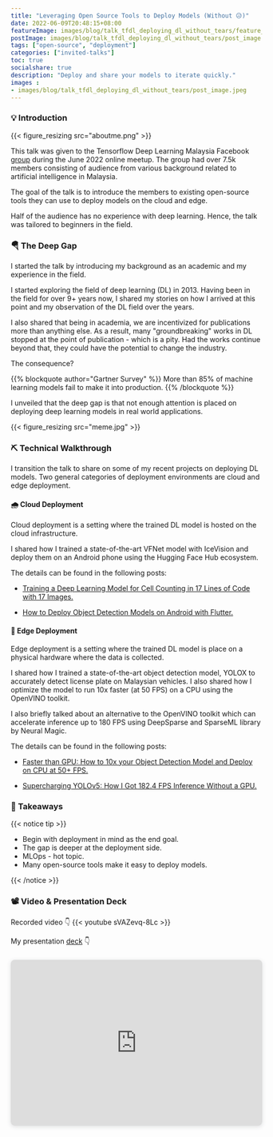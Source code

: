 ```yaml
---
title: "Leveraging Open Source Tools to Deploy Models (Without 😥)"
date: 2022-06-09T20:48:15+08:00
featureImage: images/blog/talk_tfdl_deploying_dl_without_tears/feature_image.gif
postImage: images/blog/talk_tfdl_deploying_dl_without_tears/post_image.png
tags: ["open-source", "deployment"]
categories: ["invited-talks"]
toc: true
socialshare: true
description: "Deploy and share your models to iterate quickly."
images : 
- images/blog/talk_tfdl_deploying_dl_without_tears/post_image.jpeg
---
```


### 💡 Introduction

{{< figure_resizing src="aboutme.png" >}}


This talk was given to the Tensorflow Deep Learning Malaysia Facebook [group](https://www.facebook.com/groups/TensorFlowMY/) during the June 2022 online meetup.
The group had over 7.5k members consisting of audience from various background related to artificial intelligence in Malaysia.

The goal of the talk is to introduce the members to existing open-source tools they can use to deploy models on the cloud and edge.

Half of the audience has no experience with deep learning. 
Hence, the talk was tailored to beginners in the field.

### 🪂 The Deep Gap
I started the talk by introducing my background as an academic and my experience in the field.

I started exploring the field of deep learning (DL) in 2013.
Having been in the field for over 9+ years now, I shared my stories on how I arrived at this point and my observation of the DL field over the years.

I also shared that being in academia, we are incentivized for publications more than anything else.
As a result, many "groundbreaking" works in DL stopped at the point of publication - which is a pity.
Had the works continue beyond that, they could have the potential to change the industry.

The consequence?

{{% blockquote author="Gartner Survey" %}}
More than 85% of machine learning models fail to make it into production.
{{% /blockquote %}}

I unveiled that the deep gap is that not enough attention is placed on deploying deep learning models in real world applications.

{{< figure_resizing src="meme.jpg" >}}


### ⛏ Technical Walkthrough
I transition the talk to share on some of my recent projects on deploying DL models.
Two general categories of deployment environments are cloud and edge deployment.

#### 🌧 Cloud Deployment
Cloud deployment is a setting where the trained DL model is hosted on the cloud infrastructure.

I shared how I trained a state-of-the-art VFNet model with IceVision and deploy them on an Android phone using the Hugging Face Hub ecosystem.

The details can be found in the following posts:

+ [Training a Deep Learning Model for Cell Counting in 17 Lines of Code with 17 Images.](https://dicksonneoh.com/portfolio/training_dl_model_for_cell_counting/)

+ [How to Deploy Object Detection Models on Android with Flutter.](https://dicksonneoh.com/portfolio/how_to_deploy_od_models_on_android_with_flutter/)

#### 📱 Edge Deployment
Edge deployment is a setting where the trained DL model is place on a physical hardware where the data is collected.

I shared how I trained a state-of-the-art object detection model, YOLOX to accurately detect license plate on Malaysian vehicles. I also shared how I optimize the model to run 10x faster (at 50 FPS) on a CPU using the OpenVINO toolkit.

I also briefly talked about an alternative to the OpenVINO toolkit which can accelerate inference up to 180 FPS using DeepSparse and SparseML library by Neural Magic.

The details can be found in the following posts:

+ [Faster than GPU: How to 10x your Object Detection Model and Deploy on CPU at 50+ FPS.](https://dicksonneoh.com/portfolio/how_to_10x_your_od_model_and_deploy_50fps_cpu/)

+ [Supercharging YOLOv5: How I Got 182.4 FPS Inference Without a GPU.](https://dicksonneoh.com/portfolio/supercharging_yolov5_180_fps_cpu/)

### 🍧 Takeaways

{{< notice tip >}}

+ Begin with deployment in mind as the end goal.
+ The gap is deeper at the deployment side.
+ MLOps - hot topic.
+ Many open-source tools make it easy to deploy models.

{{< /notice >}}


### 📽 Video & Presentation Deck
Recorded video 👇
{{< youtube sVAZevq-8Lc >}}

My presentation [deck](https:&#x2F;&#x2F;www.canva.com&#x2F;design&#x2F;DAFCzWH0RXA&#x2F;view?utm_content=DAFCzWH0RXA&amp;utm_campaign=designshare&amp;utm_medium=embeds&amp;utm_source=link) 👇

<div style="position: relative; width: 100%; height: 0; padding-top: 56.2500%;
 padding-bottom: 48px; box-shadow: 0 2px 8px 0 rgba(63,69,81,0.16); margin-top: 1.6em; margin-bottom: 0.9em; overflow: hidden;
 border-radius: 8px; will-change: transform;">
  <iframe loading="lazy" style="position: absolute; width: 100%; height: 100%; top: 0; left: 0; border: none; padding: 0;margin: 0;"
    src="https:&#x2F;&#x2F;www.canva.com&#x2F;design&#x2F;DAFCzWH0RXA&#x2F;view?embed" allowfullscreen="allowfullscreen" allow="fullscreen">
  </iframe>
</div>
